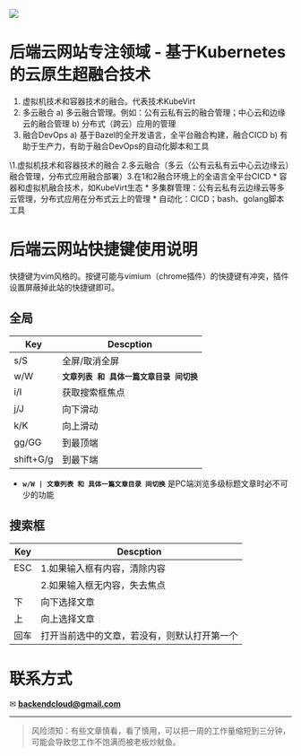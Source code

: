 ![](/images/index/29fa8cc3.png)
# 后端云网站专注领域 - 基于Kubernetes的云原生超融合技术

1. 虚拟机技术和容器技术的融合。代表技术KubeVirt
2. 多云融合
   a) 多云融合管理。例如：公有云私有云的融合管理；中心云和边缘云的融合管理
   b) 分布式（跨云）应用的管理
3. 融合DevOps
   a) 基于Bazel的全开发语言，全平台融合构建，融合CICD
   b) 有助于生产力，有助于融合DevOps的自动化脚本和工具

\1.虚拟机技术和容器技术的融合 2.多云融合（多云（公有云私有云中心云边缘云）融合管理，分布式应用融合部署）3.在1和2融合环境上的全语言全平台CICD
\* 容器和虚拟机融合技术，如KubeVirt生态
\* 多集群管理：公有云私有云边缘云等多云管理，分布式应用在分布式云上的管理
\* 自动化：CICD；bash、golang脚本工具

[//]: # (This may be the most platform independent comment)

# 后端云网站快捷键使用说明

快捷键为vim风格的。按键可能与vimium（chrome插件）的快捷键有冲突，插件设置屏蔽掉此站的快捷键即可。

## 全局

| Key | Descption                 |
| --- |---------------------------|
| s/S | 全屏/取消全屏                   |
| w/W | **`文章列表 和 具体一篇文章目录 间切换`** |
| i/I | 获取搜索框焦点                   |
| j/J | 向下滑动                      |
| k/K | 向上滑动                      |
| gg/GG | 到最顶端                      |
| shift+G/g | 到最下端                      |

* **`w/W | 文章列表 和 具体一篇文章目录 间切换`** 是PC端浏览多级标题文章时必不可少的功能


## 搜索框

| Key | Descption |
| --- | --- |
| ESC | 1.如果输入框有内容，清除内容 |
|     | 2.如果输入框无内容，失去焦点 |
| 下 | 向下选择文章 |
| 上 | 向上选择文章 |
| 回车 | 打开当前选中的文章，若没有，则默认打开第一个 |



# 联系方式
✉ **[backendcloud@gmail.com](mailto:backendcloud@gmail.com)**


<hr>

> 风险须知：有些文章慎看，看了慎用，可以把一周的工作量缩短到三分钟，可能会导致您工作不饱满而被老板炒鱿鱼。
